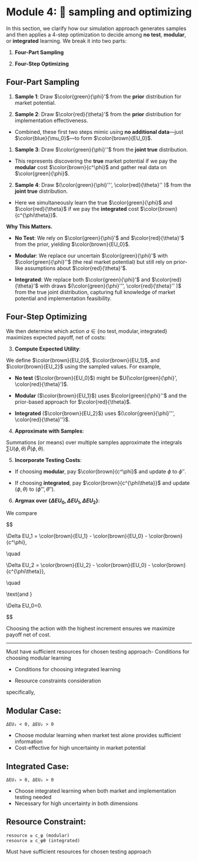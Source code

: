 
# Module 4: 📏 sampling and optimizing
In this section, we clarify how our simulation approach generates samples and then applies a 4-step optimization to decide among **no test**, **modular**, or **integrated** learning. We break it into two parts:

  1. **Four-Part Sampling**

2. **Four-Step Optimizing**


## Four-Part Sampling

  

1. **Sample 1**: Draw $\color{green}{\phi}'$ from the **prior** distribution for market potential.

2. **Sample 2**: Draw $\color{red}{\theta}'$ from the **prior** distribution for implementation effectiveness.

- Combined, these first two steps mimic using **no additional data**—just $\color{blue}{\mu_0}$—to form $\color{brown}{EU_0}$.

1. **Sample 3**: Draw $\color{green}{\phi}''$ from the **joint true** distribution.

- This represents discovering the **true** market potential if we pay the **modular** cost $\color{brown}{c^\phi}$ and gather real data on $\color{green}{\phi}$.

2. **Sample 4**: Draw $(\color{green}{\phi}''', \color{red}{\theta}'' )$ from the **joint true** distribution.

- Here we simultaneously learn the true $\color{green}{\phi}$ and $\color{red}{\theta}$ if we pay the **integrated** cost $\color{brown}{c^{\phi\theta}}$.

  

**Why This Matters.**

- **No Test**: We rely on $\color{green}{\phi}'$ and $\color{red}{\theta}'$ from the prior, yielding $\color{brown}{EU_0}$.

- **Modular**: We replace our uncertain $\color{green}{\phi}'$ with $\color{green}{\phi}''$ (the real market potential) but still rely on prior-like assumptions about $\color{red}{\theta}'$.

- **Integrated**: We replace both $\color{green}{\phi}'$ and $\color{red}{\theta}'$ with draws $(\color{green}{\phi}''', \color{red}{\theta}'' )$ from the true joint distribution, capturing full knowledge of market potential and implementation feasibility.

  

## Four-Step Optimizing

  

We then determine which action $a \in \{\text{no test}, \text{modular}, \text{integrated}\}$ maximizes expected payoff, net of costs:

  

3. **Compute Expected Utility**:

We define $\color{brown}{EU_0}$, $\color{brown}{EU_1}$, and $\color{brown}{EU_2}$ using the sampled values. For example,

- **No test** ($\color{brown}{EU_0}$) might be $U(\color{green}{\phi}', \color{red}{\theta}')$.

- **Modular** ($\color{brown}{EU_1}$) uses $\color{green}{\phi}''$ and the prior-based approach for $\color{red}{\theta}$.

- **Integrated** ($\color{brown}{EU_2}$) uses $(\color{green}{\phi}''', \color{red}{\theta}'')$.

4. **Approximate with Samples**:

Summations (or means) over multiple samples approximate the integrals $\sum U(\phi,\theta)\, \hat P(\phi,\theta)$.

5. **Incorporate Testing Costs**:

- If choosing **modular**, pay $\color{brown}{c^\phi}$ and update $\phi$ to $\phi''$.

- If choosing **integrated**, pay $\color{brown}{c^{\phi\theta}}$ and update $(\phi,\theta)$ to $(\phi''',\theta'')$.

6. **Argmax over $\{\Delta EU_0, \Delta EU_1, \Delta EU_2\}$**:

We compare

$$

\Delta EU_1 = \color{brown}{EU_1} - \color{brown}{EU_0} - \color{brown}{c^\phi},

\quad

\Delta EU_2 = \color{brown}{EU_2} - \color{brown}{EU_0} - \color{brown}{c^{\phi\theta}},

\quad

\text{and }

\Delta EU_0=0.

$$

Choosing the action with the highest increment ensures we maximize payoff net of cost.

---


Must have sufficient resources for chosen testing approach- Conditions for choosing modular learning

- Conditions for choosing integrated learning

- Resource constraints consideration

specifically,
## Modular Case:
```
ΔEU₁ < 0, ΔEU₂ > 0
```
- Choose modular learning when market test alone provides sufficient information
- Cost-effective for high uncertainty in market potential

## Integrated Case:
```
ΔEU₁ > 0, ΔEU₂ > 0
```
- Choose integrated learning when both market and implementation testing needed
- Necessary for high uncertainty in both dimensions

## Resource Constraint:
```
resource ≥ c_φ (modular)
resource ≥ c_φθ (integrated)
```
Must have sufficient resources for chosen testing approach